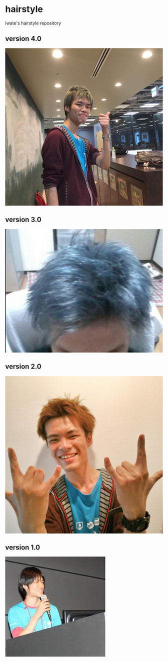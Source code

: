 # hairstyle
iwate's hairstyle repository

## version 4.0
![v4](images/v4.jpg)
## version 3.0
![v3](images/v3.jpg)
## version 2.0
![v2](images/v2.jpg)
## version 1.0
![v1](images/v1.jpg)
